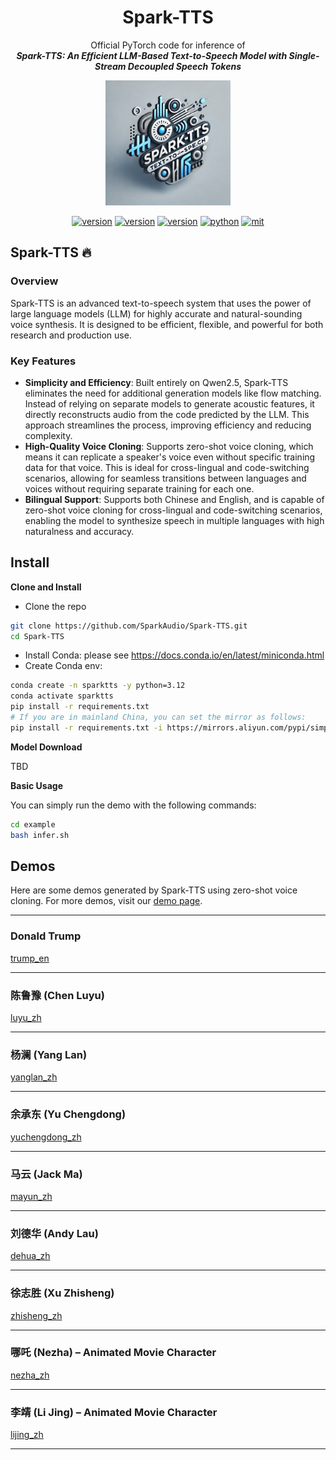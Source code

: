 <div align="center">
    <h1>
    Spark-TTS
    </h1>
    <p>
    Official PyTorch code for inference of <br>
    <b><em>Spark-TTS: An Efficient LLM-Based Text-to-Speech Model with Single-Stream Decoupled Speech Tokens</em></b>
    </p>
    <p>
    <img src="src/logo.webp" alt="Spark-TTS Logo" style="width: 200px; height: 200px;">
    </p>
    <p>
    </p>
    <a href="https://spark-tts.github.io/"><img src="https://img.shields.io/badge/Demo-Page-lightgrey" alt="version"></a>
    <a href="https://github.com/SparkAudio/Spark-TTS"><img src="https://img.shields.io/badge/Platform-linux-lightgrey" alt="version"></a>
    <a href="https://github.com/SparkAudio/Spark-TTS"><img src="https://img.shields.io/badge/Python-3.12.2-orange" alt="version"></a>
    <a href="https://github.com/SparkAudio/Spark-TTS"><img src="https://img.shields.io/badge/PyTorch-2.5.1-brightgreen" alt="python"></a>
    <a href="https://github.com/SparkAudio/Spark-TTS"><img src="https://img.shields.io/badge/License-Apache%202.0-blue.svg" alt="mit"></a>
</div>


## Spark-TTS 🔥

### Overview

Spark-TTS is an advanced text-to-speech system that uses the power of large language models (LLM) for highly accurate and natural-sounding voice synthesis. It is designed to be efficient, flexible, and powerful for both research and production use.

### Key Features

- **Simplicity and Efficiency**: Built entirely on Qwen2.5, Spark-TTS eliminates the need for additional generation models like flow matching. Instead of relying on separate models to generate acoustic features, it directly reconstructs audio from the code predicted by the LLM. This approach streamlines the process, improving efficiency and reducing complexity.
- **High-Quality Voice Cloning**: Supports zero-shot voice cloning, which means it can replicate a speaker's voice even without specific training data for that voice. This is ideal for cross-lingual and code-switching scenarios, allowing for seamless transitions between languages and voices without requiring separate training for each one.
- **Bilingual Support**: Supports both Chinese and English, and is capable of zero-shot voice cloning for cross-lingual and code-switching scenarios, enabling the model to synthesize speech in multiple languages with high naturalness and accuracy.

## Install
**Clone and Install**

- Clone the repo
``` sh
git clone https://github.com/SparkAudio/Spark-TTS.git
cd Spark-TTS
```

- Install Conda: please see https://docs.conda.io/en/latest/miniconda.html
- Create Conda env:

``` sh
conda create -n sparktts -y python=3.12
conda activate sparktts
pip install -r requirements.txt
# If you are in mainland China, you can set the mirror as follows:
pip install -r requirements.txt -i https://mirrors.aliyun.com/pypi/simple/ --trusted-host=mirrors.aliyun.com
```

**Model Download**

TBD

**Basic Usage**

You can simply run the demo with the following commands:
``` sh
cd example
bash infer.sh
```

## **Demos**

Here are some demos generated by Spark-TTS using zero-shot voice cloning. For more demos, visit our [demo page](https://spark-tts.github.io/).

---

### **Donald Trump**

[trump_en](https://github.com/user-attachments/assets/dce1a16c-188a-452d-89ac-9de4d5569b16)

---

### **陈鲁豫 (Chen Luyu)**

[luyu_zh](https://github.com/user-attachments/assets/8b2d9b32-167d-4afd-8667-3355ced2d76d)

---

### **杨澜 (Yang Lan)**

[yanglan_zh](https://github.com/user-attachments/assets/a2a454c3-acdd-47e0-b3ce-628272cbcc8b)

---

### **余承东 (Yu Chengdong)**

[yuchengdong_zh](https://github.com/user-attachments/assets/cba99074-ad4f-4c37-b634-44f03a331a75)

---

### **马云 (Jack Ma)**

[mayun_zh](https://github.com/user-attachments/assets/31d24a42-bc7b-4047-830b-f10294634984)

---

### **刘德华 (Andy Lau)**

[dehua_zh](https://github.com/user-attachments/assets/d90002fb-e108-4d81-ac8d-9ec9abc4be7b)

---

### **徐志胜 (Xu Zhisheng)**

[zhisheng_zh](https://github.com/user-attachments/assets/7464d40b-628e-4845-a2fd-d374008bb7d1)

---

### **哪吒 (Nezha)** – Animated Movie Character

[nezha_zh](https://github.com/user-attachments/assets/7ebeec4a-2e03-4584-9ebc-eac81f0dbe98)

---

### **李靖 (Li Jing)** – Animated Movie Character

[lijing_zh](https://github.com/user-attachments/assets/1e04cb24-8573-44e8-aafd-646b25781516)

---

